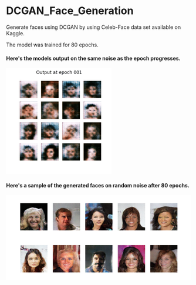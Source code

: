 # DCGAN_Face_Generation
Generate faces using DCGAN by using Celeb-Face data set available on Kaggle.

The model was trained for 80 epochs. 
#### Here's the models output on the same noise as the epoch progresses. 
![](assets/model_behaviour.gif)



#### Here's a sample of the generated faces on random noise after 80 epochs.
![](assets/output.png)
